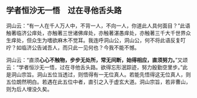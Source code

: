 ##  学者恒沙无一悟　过在寻他舌头路

洞山云：“有一人在千人万人中，不背一人，不向一人，你道此人具何面目？”此语触著临济公痒处，亦触著三世诸佛痒处，亦触著湛愚痒处，亦触著三千大千世界众生痒处，但众生为嗜欲麻木不觉耳。我连呼洞山公，洞山公，何不将此语反复叮咛？如临济公告诫吾人，而只此一见何也？今我不能不憾。

洞山云：“直须**心心不触物，步步无处所，常无间断，始得相应，直须努力。**”又颂云：“学者恒沙无一悟，过在寻他舌头路。欲得忘形泯踪迹，努力殷勤空里步。”此是洞山宗旨。洞山五位当透过，则悟得有一无位真人。若能先悟得这无位真人，则五位朗然明白。若遇在此五位中者，直引之入于虚玄大道。洞山宗旨，若非曹山，则为后人埋没久矣。

